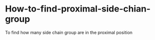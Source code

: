 # How-to-find-proximal-side-chian-group
To find how many side chain group are in the proximal position
